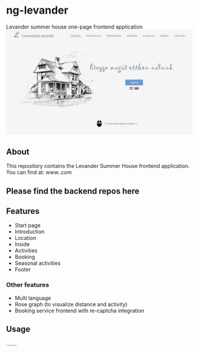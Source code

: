 # ng-levander
Levander summer house one-page frontend application
![alt text](art/kezdolap.png)

## About
This repository contains the Levander Summer House frontend application. You can find at: www.<nop :D>.com

Please find the backend repos here
 - 
 
 
## Features
 - Start page
 - Introduction
 - Location
 - Inside
 - Activities
 - Booking
 - Seasonal activities
 - Footer
 
### Other features
 - Multi language
 - Rose graph (to visualize distance and activity)
 - Booking service frontend with re-captcha integration
 
## Usage
.......
